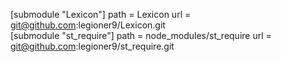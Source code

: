 [submodule "Lexicon"]
	path = Lexicon
	url = git@github.com:legioner9/Lexicon.git	
[submodule "st_require"]
	path = node_modules/st_require
	url = git@github.com:legioner9/st_require.git